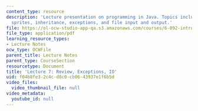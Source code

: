 ```yaml
---
content_type: resource
description: 'Lecture presentation on programming in Java. Topics include: interfaces,
  sprites, inheritance, exceptions, and file input and output.'
file: https://ol-ocw-studio-app-qa.s3.amazonaws.com/courses/6-092-introduction-to-programming-in-java-january-iap-2010/f04b8fe32c4cd8c0cb0643937e1f6b5d_MIT6_092IAP10_lec07.pdf
file_type: application/pdf
learning_resource_types:
- Lecture Notes
ocw_type: OCWFile
parent_title: Lecture Notes
parent_type: CourseSection
resourcetype: Document
title: 'Lecture 7: Review, Exceptions, IO'
uid: f04b8fe3-2c4c-d8c0-cb06-43937e1f6b5d
video_files:
  video_thumbnail_file: null
video_metadata:
  youtube_id: null
---
```

